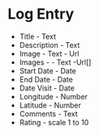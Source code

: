 # Log Entry

- Title - Text
- Description - Text
- Image - Text - Url
- Images - - Text -Url[]
- Start Date - Date
- End Date - Date
- Date Visit - Date
- Longitude - Number
- Latitude - Number
- Comments - Text
- Rating - scale 1 to 10
